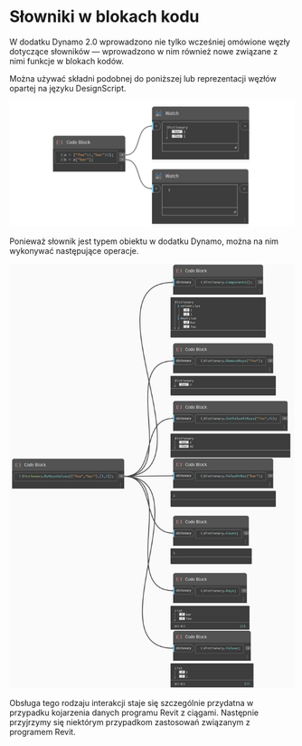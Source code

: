 # Słowniki w blokach kodu

W dodatku Dynamo 2.0 wprowadzono nie tylko wcześniej omówione węzły dotyczące słowników — wprowadzono w nim również nowe związane z nimi funkcje w blokach kodów.

Można używać składni podobnej do poniższej lub reprezentacji węzłów opartej na języku DesignScript.

![](<../images/5-5/1/what is a dictionary - what are the changes (1) (2).jpg>)

Ponieważ słownik jest typem obiektu w dodatku Dynamo, można na nim wykonywać następujące operacje.

![](../images/5-5/3/dictionariesincb-actionswithcodeblocks.jpg)

Obsługa tego rodzaju interakcji staje się szczególnie przydatna w przypadku kojarzenia danych programu Revit z ciągami. Następnie przyjrzymy się niektórym przypadkom zastosowań związanym z programem Revit.
